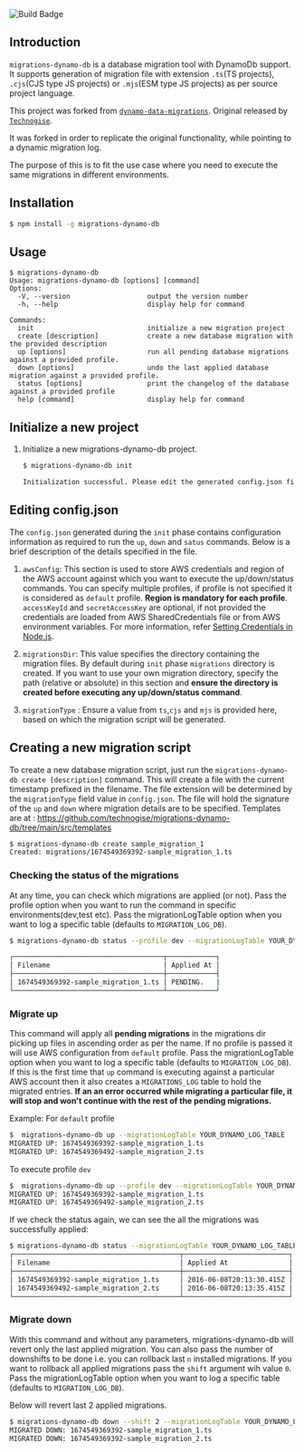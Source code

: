 ![Build Badge](https://github.com/technogise/migrations-dynamo-db/actions/workflows/pr.yml/badge.svg)

## Introduction

`migrations-dynamo-db` is a database migration tool with DynamoDb support. It supports generation of migration file with extension `.ts`(TS projects), `.cjs`(CJS type JS projects) or `.mjs`(ESM type JS projects) as per source project language.

This project was forked from [`dynamo-data-migrations`](https://github.com/technogise/dynamo-data-migrations). Original released by [`Technogise`](https://github.com/technogise).

It was forked in order to replicate the original functionality, while pointing to a dynamic migration log.

The purpose of this is to fit the use case where you need to execute the same migrations in different environments.


## Installation
```bash
$ npm install -g migrations-dynamo-db
```

## Usage
```
$ migrations-dynamo-db
Usage: migrations-dynamo-db [options] [command]
Options:
  -V, --version                   output the version number
  -h, --help                      display help for command

Commands:
  init                            initialize a new migration project
  create [description]            create a new database migration with the provided description
  up [options]                    run all pending database migrations against a provided profile.
  down [options]                  undo the last applied database migration against a provided profile.
  status [options]                print the changelog of the database against a provided profile
  help [command]                  display help for command
```


## Initialize a new project

1. Initialize a new migrations-dynamo-db project.

    ```bash
    $ migrations-dynamo-db init

    Initialization successful. Please edit the generated config.json file
    ```

## Editing config.json
The `config.json` generated during the `init` phase contains configuration information as required to run the `up`, `down` and `satus` commands. Below is a brief description of the details specified in the file.
   1. `awsConfig`: This section is used to store AWS credentials and region of the AWS account against which you want to execute the up/down/status commands.
       You can specify multiple profiles, if profile is not specified it is considered as `default` profile. **Region is mandatory for each profile**. 
        `accessKeyId` and `secretAccessKey` are optional, if not provided the credentials are loaded from AWS SharedCredentials file or from AWS environment variables. For more information, refer [Setting Credentials in Node.js](https://docs.aws.amazon.com/sdk-for-javascript/v2/developer-guide/setting-credentials-node.html). 
       
   2. `migrationsDir`: This value specifies the directory containing the migration files. By default during `init` phase `migrations` directory is created. If you want to use your own migration directory, specify the path (relative or absolute) in this section and **ensure the directory is created before executing any up/down/status command**.
   3. `migrationType` : Ensure a value from `ts`,`cjs` and `mjs` is provided here, based on which the migration script will be generated.


## Creating a new migration script
To create a new database migration script, just run the ````migrations-dynamo-db create [description]```` command. This will create a file  with the current timestamp prefixed in the filename. The file extension will be determined by the `migrationType` field value in `config.json`. The file will hold the signature of the `up` and `down` where migration details are to be specified.
Templates are at : https://github.com/technogise/migrations-dynamo-db/tree/main/src/templates

````bash
$ migrations-dynamo-db create sample_migration_1
Created: migrations/1674549369392-sample_migration_1.ts
````

### Checking the status of the migrations
At any time, you can check which migrations are applied (or not). Pass the profile option when you want to run the command in specific environments(dev,test etc). Pass the migrationLogTable option when you want to log a specific table (defaults to `MIGRATION_LOG_DB`).

````bash
$ migrations-dynamo-db status --profile dev --migrationLogTable YOUR_DYNAMO_LOG_TABLE

┌─────────────────────────────────────┬────────────┐
│ Filename                            │ Applied At │
├─────────────────────────────────────┼────────────┤
│ 1674549369392-sample_migration_1.ts │ PENDING.   |   
└─────────────────────────────────────┴────────────┘

````

### Migrate up
This command will apply all **pending migrations** in the migrations dir picking up files in ascending order as per the name.
If no profile is passed it will use AWS configuration from `default` profile. Pass the migrationLogTable option when you want to log a specific table (defaults to `MIGRATION_LOG_DB`).
If this is the first time that `up` command is executing against a particular AWS account then it also creates a `MIGRATIONS_LOG` table to hold the migrated entries. 
**If an an error occurred while migrating a particular file, it will stop and won't continue with the rest of the pending migrations.**

Example: For `default` profile
````bash
$  migrations-dynamo-db up --migrationLogTable YOUR_DYNAMO_LOG_TABLE
MIGRATED UP: 1674549369392-sample_migration_1.ts
MIGRATED UP: 1674549369492-sample_migration_2.ts
````
To execute profile `dev`
````bash
$  migrations-dynamo-db up --profile dev --migrationLogTable YOUR_DYNAMO_LOG_TABLE
MIGRATED UP: 1674549369392-sample_migration_1.ts
MIGRATED UP: 1674549369492-sample_migration_2.ts
````

If we check the status again, we can see the all the migrations was successfully applied:
````bash
$ migrations-dynamo-db status --migrationLogTable YOUR_DYNAMO_LOG_TABLE
┌─────────────────────────────────────────┬──────────────────────────┐
│ Filename                                │ Applied At               │
├─────────────────────────────────────────┼──────────────────────────┤
│ 1674549369392-sample_migration_1.ts     │ 2016-06-08T20:13:30.415Z │
│ 1674549369492-sample_migration_2.ts     │ 2016-06-08T20:13:35.415Z │
└─────────────────────────────────────────┴──────────────────────────┘
````
### Migrate down
With this command and without any parameters, migrations-dynamo-db will revert only the last applied migration.
You can also pass the number of downshifts to be done i.e. you can rollback last `n` installed migrations. If you want to rollback all applied migrations pass the `shift` argument wih value `0`. Pass the migrationLogTable option when you want to log a specific table (defaults to `MIGRATION_LOG_DB`).

Below will revert last 2 applied migrations.
````bash
$ migrations-dynamo-db down --shift 2 --migrationLogTable YOUR_DYNAMO_LOG_TABLE
MIGRATED DOWN: 1674549369392-sample_migration_1.ts 
MIGRATED DOWN: 1674549369392-sample_migration_2.ts 
````
